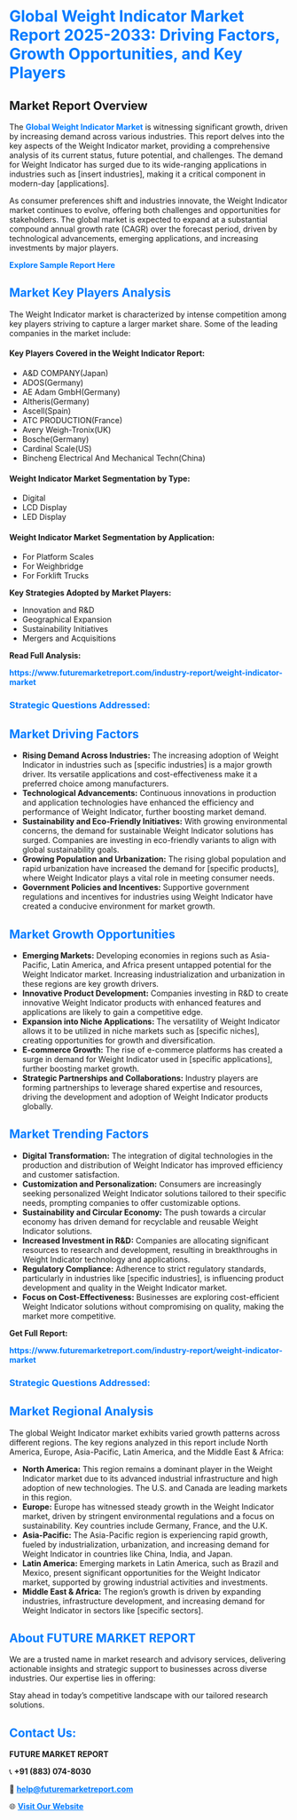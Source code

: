 <h1 style="color: #007BFF;">Global Weight Indicator Market Report 2025-2033: Driving Factors, Growth Opportunities, and Key Players</h1>

<section id="overview">
<h2>Market Report Overview</h2>
<p>The <a href="https://www.futuremarketreport.com/industry-report/weight-indicator-market" style="color: #007BFF; text-decoration: none;"><strong>Global Weight Indicator Market</strong></a> is witnessing significant growth, driven by increasing demand across various industries. This report delves into the key aspects of the Weight Indicator market, providing a comprehensive analysis of its current status, future potential, and challenges. The demand for Weight Indicator has surged due to its wide-ranging applications in industries such as [insert industries], making it a critical component in modern-day [applications].</p>
<p>As consumer preferences shift and industries innovate, the Weight Indicator market continues to evolve, offering both challenges and opportunities for stakeholders. The global market is expected to expand at a substantial compound annual growth rate (CAGR) over the forecast period, driven by technological advancements, emerging applications, and increasing investments by major players.</p>
</section>

<section id="overview">
<p><a href="https://www.futuremarketreport.com/request-sample/reportId=105471" style="color: #007BFF; text-decoration: none;"><strong>Explore Sample Report Here</strong></a></p>
</section>

<section id="key-players">
<h2 style="color: #007BFF;">Market Key Players Analysis</h2>
<p>The Weight Indicator market is characterized by intense competition among key players striving to capture a larger market share. Some of the leading companies in the market include:</p>
<h4>Key Players Covered in the Weight Indicator Report:</h4>
<ul><li>A&amp;D COMPANY(Japan)</li><li>ADOS(Germany)</li><li>AE Adam GmbH(Germany)</li><li>Altheris(Germany)</li><li>Ascell(Spain)</li><li>ATC PRODUCTION(France)</li><li>Avery Weigh-Tronix(UK)</li><li>Bosche(Germany)</li><li>Cardinal Scale(US)</li><li>Bincheng Electrical And Mechanical Techn(China)</li></ul>
<h4>Weight Indicator Market Segmentation by Type:</h4>
<ul><li>Digital</li><li>LCD Display</li><li>LED Display</li></ul>

<h4>Weight Indicator Market Segmentation by Application:</h4>
<ul><li>For Platform Scales</li><li>For Weighbridge</li><li>For Forklift Trucks</li></ul>
<p><strong>Key Strategies Adopted by Market Players:</strong></p>
<ul>
<li>Innovation and R&D</li>
<li>Geographical Expansion</li>
<li>Sustainability Initiatives</li>
<li>Mergers and Acquisitions</li>
</ul>
</section>

<section>
<p><strong>Read Full Analysis: </strong></p><a href="https://www.futuremarketreport.com/industry-report/weight-indicator-market" style="color: #007BFF; text-decoration: none;"><strong>https://www.futuremarketreport.com/industry-report/weight-indicator-market</strong></a>
<h3 style="color: #007BFF;">Strategic Questions Addressed:</h3>
</section>

<section id="driving-factors">
<h2 style="color: #007BFF;">Market Driving Factors</h2>
<ul>
<li><strong>Rising Demand Across Industries:</strong> The increasing adoption of Weight Indicator in industries such as [specific industries] is a major growth driver. Its versatile applications and cost-effectiveness make it a preferred choice among manufacturers.</li>
<li><strong>Technological Advancements:</strong> Continuous innovations in production and application technologies have enhanced the efficiency and performance of Weight Indicator, further boosting market demand.</li>
<li><strong>Sustainability and Eco-Friendly Initiatives:</strong> With growing environmental concerns, the demand for sustainable Weight Indicator solutions has surged. Companies are investing in eco-friendly variants to align with global sustainability goals.</li>
<li><strong>Growing Population and Urbanization:</strong> The rising global population and rapid urbanization have increased the demand for [specific products], where Weight Indicator plays a vital role in meeting consumer needs.</li>
<li><strong>Government Policies and Incentives:</strong> Supportive government regulations and incentives for industries using Weight Indicator have created a conducive environment for market growth.</li>
</ul>
</section>

<section id="growth-opportunities">
<h2 style="color: #007BFF;">Market Growth Opportunities</h2>
<ul>
<li><strong>Emerging Markets:</strong> Developing economies in regions such as Asia-Pacific, Latin America, and Africa present untapped potential for the Weight Indicator market. Increasing industrialization and urbanization in these regions are key growth drivers.</li>
<li><strong>Innovative Product Development:</strong> Companies investing in R&D to create innovative Weight Indicator products with enhanced features and applications are likely to gain a competitive edge.</li>
<li><strong>Expansion into Niche Applications:</strong> The versatility of Weight Indicator allows it to be utilized in niche markets such as [specific niches], creating opportunities for growth and diversification.</li>
<li><strong>E-commerce Growth:</strong> The rise of e-commerce platforms has created a surge in demand for Weight Indicator used in [specific applications], further boosting market growth.</li>
<li><strong>Strategic Partnerships and Collaborations:</strong> Industry players are forming partnerships to leverage shared expertise and resources, driving the development and adoption of Weight Indicator products globally.</li>
</ul>
</section>

<section id="trending-factors">
<h2 style="color: #007BFF;">Market Trending Factors</h2>
<ul>
<li><strong>Digital Transformation:</strong> The integration of digital technologies in the production and distribution of Weight Indicator has improved efficiency and customer satisfaction.</li>
<li><strong>Customization and Personalization:</strong> Consumers are increasingly seeking personalized Weight Indicator solutions tailored to their specific needs, prompting companies to offer customizable options.</li>
<li><strong>Sustainability and Circular Economy:</strong> The push towards a circular economy has driven demand for recyclable and reusable Weight Indicator solutions.</li>
<li><strong>Increased Investment in R&D:</strong> Companies are allocating significant resources to research and development, resulting in breakthroughs in Weight Indicator technology and applications.</li>
<li><strong>Regulatory Compliance:</strong> Adherence to strict regulatory standards, particularly in industries like [specific industries], is influencing product development and quality in the Weight Indicator market.</li>
<li><strong>Focus on Cost-Effectiveness:</strong> Businesses are exploring cost-efficient Weight Indicator solutions without compromising on quality, making the market more competitive.</li>
</ul>
</section>

<section>
<p><strong>Get Full Report: </strong></p><a href="https://www.futuremarketreport.com/industry-report/weight-indicator-market" style="color: #007BFF; text-decoration: none;"><strong>https://www.futuremarketreport.com/industry-report/weight-indicator-market</strong></a>
<h3 style="color: #007BFF;">Strategic Questions Addressed:</h3>
</section>


<section id="regional-analysis">
<h2 style="color: #007BFF;">Market Regional Analysis</h2>
<p>The global Weight Indicator market exhibits varied growth patterns across different regions. The key regions analyzed in this report include North America, Europe, Asia-Pacific, Latin America, and the Middle East & Africa:</p>
<ul>
<li><strong>North America:</strong> This region remains a dominant player in the Weight Indicator market due to its advanced industrial infrastructure and high adoption of new technologies. The U.S. and Canada are leading markets in this region.</li>
<li><strong>Europe:</strong> Europe has witnessed steady growth in the Weight Indicator market, driven by stringent environmental regulations and a focus on sustainability. Key countries include Germany, France, and the U.K.</li>
<li><strong>Asia-Pacific:</strong> The Asia-Pacific region is experiencing rapid growth, fueled by industrialization, urbanization, and increasing demand for Weight Indicator in countries like China, India, and Japan.</li>
<li><strong>Latin America:</strong> Emerging markets in Latin America, such as Brazil and Mexico, present significant opportunities for the Weight Indicator market, supported by growing industrial activities and investments.</li>
<li><strong>Middle East & Africa:</strong> The region’s growth is driven by expanding industries, infrastructure development, and increasing demand for Weight Indicator in sectors like [specific sectors].</li>
</ul>
</section>

<footer>
<h2 style="color: #007BFF;">About FUTURE MARKET REPORT</h2>
<p>We are a trusted name in market research and advisory services, delivering actionable insights and strategic support to businesses across diverse industries. Our expertise lies in offering:</p>

<p>Stay ahead in today’s competitive landscape with our tailored research solutions.</p>

<h2 style="color: #007BFF;">Contact Us:</h2>
<p><strong>FUTURE MARKET REPORT</strong></p>
<p>📞 <strong>+91 (883) 074-8030</strong></p>
<p>📧 <strong><a href="mailto:help@futuremarketreport.com" style="color: #007BFF;">help@futuremarketreport.com</a></strong></p>
<p>🌐 <strong><a href="https://www.futuremarketreport.com/" style="color: #007BFF;">Visit Our Website</a></strong></p>
</footer>